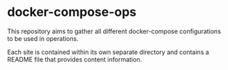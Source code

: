 # docker-compose-ops

This repository aims to gather all different docker-compose configurations to be used in operations. 

Each site is contained within its own separate directory and contains a README file that provides content information.
